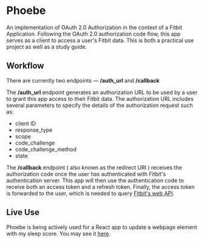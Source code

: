# Phoebe

An implementation of OAuth 2.0 Authorization in the context of a Fitbit Application.  Following the OAuth 2.0 authorization code flow, this app serves as a client to access a user's Fitbit data. This is both a practical use project as well as a study guide.

## Workflow

There are currently two endpoints — **/auth_url** and **/callback**

The **/auth_url** endpoint generates an authorization URL to be used by a user to grant this app access to their Fitbit data. The authorization URL includes several parameters to specify the details of the authorization request such as:

- client ID
- response_type
- scope
- code_challenge
- code_challenge_method
- state

The **/callback** endpoint ( also known as the redirect URI ) receives the authorization code once the user has authenticated with Fitbit's authentication server. This app will then use the authentication code to receive both an access token and a refresh token. Finally, the access token is forwarded to the user, which is needed to query [Fitbit's web API](https://dev.fitbit.com/build/reference/web-api/).



## Live Use

Phoebe is being actively used for a React app to update a webpage element with my sleep score. You may see it [here](https://johanns.xyz).

